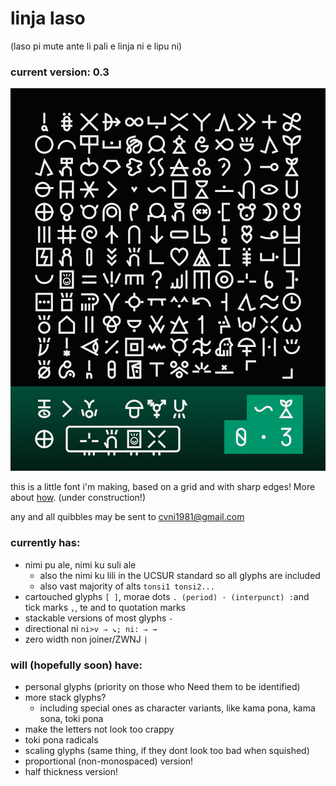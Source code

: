 # linja laso
(laso pi mute ante li pali e linja ni e lipu ni)
### current version: 0.3
![specimen of v0.2](specimens/0.3.png)

this is a little font i'm making, based on a grid and with sharp edges! More about [how](https://github.com/cvni1981/linja-laso/wiki). (under construction!)

any and all quibbles may be sent to cvni1981@gmail.com

### currently has:
- nimi pu ale, nimi ku suli ale
    - also the nimi ku lili in the UCSUR standard so all glyphs are included
    - also vast majority of alts `tonsi1 tonsi2...`
- cartouched glyphs `[ ]`, morae dots `. (period) · (interpunct) :`and tick marks `,`, te and to quotation marks
- stackable versions of most glyphs `-`
- directional ni `ni>v ⇒ ↘; ni: ⇒ →`
- zero width non joiner/ZWNJ `|`

### will (hopefully soon) have:
- personal glyphs (priority on those who Need them to be identified)
- more stack glyphs?
    - including special ones as character variants, like kama pona, kama sona, toki pona
- make the letters not look too crappy
- toki pona radicals
- scaling glyphs (same thing, if they dont look too bad when squished)
- proportional (non-monospaced) version!
- half thickness version!

